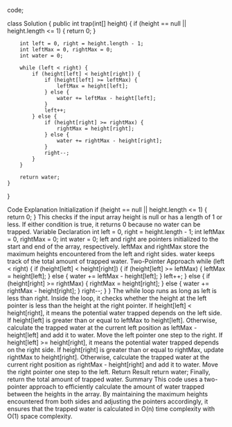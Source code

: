 code;

class Solution {
    public int trap(int[] height) {
        if (height == null || height.length <= 1) {
            return 0;
        }
        
        int left = 0, right = height.length - 1;
        int leftMax = 0, rightMax = 0;
        int water = 0;
        
        while (left < right) {
            if (height[left] < height[right]) {
                if (height[left] >= leftMax) {
                    leftMax = height[left];
                } else {
                    water += leftMax - height[left];
                }
                left++;
            } else {
                if (height[right] >= rightMax) {
                    rightMax = height[right];
                } else {
                    water += rightMax - height[right];
                }
                right--;
            }
        }
        
        return water;
    }
}    


Code Explanation
Initialization
if (height == null || height.length <= 1) {
    return 0;
}
This checks if the input array height is null or has a length of 1 or less. If either condition is true, it returns 0 because no water can be trapped.
Variable Declaration
int left = 0, right = height.length - 1;
int leftMax = 0, rightMax = 0;
int water = 0;
left and right are pointers initialized to the start and end of the array, respectively.
leftMax and rightMax store the maximum heights encountered from the left and right sides.
water keeps track of the total amount of trapped water.
Two-Pointer Approach
while (left < right) {
    if (height[left] < height[right]) {
        if (height[left] >= leftMax) {
            leftMax = height[left];
        } else {
            water += leftMax - height[left];
        }
        left++;
    } else {
        if (height[right] >= rightMax) {
            rightMax = height[right];
        } else {
            water += rightMax - height[right];
        }
        right--;
    }
}
The while loop runs as long as left is less than right.
Inside the loop, it checks whether the height at the left pointer is less than the height at the right pointer.
If height[left] < height[right], it means the potential water trapped depends on the left side.
If height[left] is greater than or equal to leftMax to height[left].
Otherwise, calculate the trapped water at the current left position as leftMax - height[left] and add it to water.
Move the left pointer one step to the right.
If height[left] >= height[right], it means the potential water trapped depends on the right side.
If height[right] is greater than or equal to rightMax, update rightMax to height[right].
Otherwise, calculate the trapped water at the current right position as rightMax - height[right] and add it to water.
Move the right pointer one step to the left.
Return Result
return water;
Finally, return the total amount of trapped water.
Summary
This code uses a two-pointer approach to efficiently calculate the amount of water trapped between the heights in the array. By maintaining the maximum heights encountered from both sides and adjusting the pointers accordingly, it ensures that the trapped water is calculated in O(n) time complexity with O(1) space complexity.
